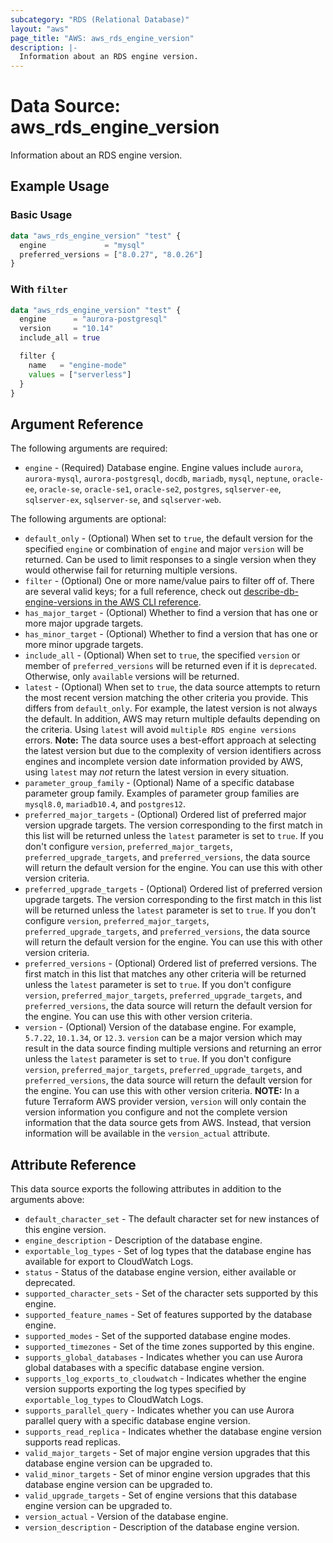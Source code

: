 ```yaml
---
subcategory: "RDS (Relational Database)"
layout: "aws"
page_title: "AWS: aws_rds_engine_version"
description: |-
  Information about an RDS engine version.
---
```


# Data Source: aws_rds_engine_version

Information about an RDS engine version.

## Example Usage

### Basic Usage

```terraform
data "aws_rds_engine_version" "test" {
  engine             = "mysql"
  preferred_versions = ["8.0.27", "8.0.26"]
}
```

### With `filter`

```terraform
data "aws_rds_engine_version" "test" {
  engine      = "aurora-postgresql"
  version     = "10.14"
  include_all = true

  filter {
    name   = "engine-mode"
    values = ["serverless"]
  }
}
```

## Argument Reference

The following arguments are required:

* `engine` - (Required) Database engine. Engine values include `aurora`, `aurora-mysql`, `aurora-postgresql`, `docdb`, `mariadb`, `mysql`, `neptune`, `oracle-ee`, `oracle-se`, `oracle-se1`, `oracle-se2`, `postgres`, `sqlserver-ee`, `sqlserver-ex`, `sqlserver-se`, and `sqlserver-web`.

The following arguments are optional:

* `default_only` - (Optional) When set to `true`, the default version for the specified `engine` or combination of `engine` and major `version` will be returned. Can be used to limit responses to a single version when they would otherwise fail for returning multiple versions.
* `filter` - (Optional) One or more name/value pairs to filter off of. There are several valid keys; for a full reference, check out [describe-db-engine-versions in the AWS CLI reference](https://awscli.amazonaws.com/v2/documentation/api/latest/reference/rds/describe-db-engine-versions.html).
* `has_major_target` - (Optional) Whether to find a version that has one or more major upgrade targets.
* `has_minor_target` - (Optional) Whether to find a version that has one or more minor upgrade targets.
* `include_all` - (Optional) When set to `true`, the specified `version` or member of `preferred_versions` will be returned even if it is `deprecated`. Otherwise, only `available` versions will be returned.
* `latest` - (Optional) When set to `true`, the data source attempts to return the most recent version matching the other criteria you provide. This differs from `default_only`. For example, the latest version is not always the default. In addition, AWS may return multiple defaults depending on the criteria. Using `latest` will avoid `multiple RDS engine versions` errors. **Note:** The data source uses a best-effort approach at selecting the latest version but due to the complexity of version identifiers across engines and incomplete version date information provided by AWS, using `latest` may _not_ return the latest version in every situation.
* `parameter_group_family` - (Optional) Name of a specific database parameter group family. Examples of parameter group families are `mysql8.0`, `mariadb10.4`, and `postgres12`.
* `preferred_major_targets` - (Optional) Ordered list of preferred major version upgrade targets. The version corresponding to the first match in this list will be returned unless the `latest` parameter is set to `true`. If you don't configure `version`, `preferred_major_targets`, `preferred_upgrade_targets`, and `preferred_versions`, the data source will return the default version for the engine. You can use this with other version criteria.
* `preferred_upgrade_targets` - (Optional) Ordered list of preferred version upgrade targets. The version corresponding to the first match in this list will be returned unless the `latest` parameter is set to `true`. If you don't configure `version`, `preferred_major_targets`, `preferred_upgrade_targets`, and `preferred_versions`, the data source will return the default version for the engine. You can use this with other version criteria.
* `preferred_versions` - (Optional) Ordered list of preferred versions. The first match in this list that matches any other criteria will be returned unless the `latest` parameter is set to `true`. If you don't configure `version`, `preferred_major_targets`, `preferred_upgrade_targets`, and `preferred_versions`, the data source will return the default version for the engine. You can use this with other version criteria.
* `version` - (Optional) Version of the database engine. For example, `5.7.22`, `10.1.34`, or `12.3`. `version` can be a major version which may result in the data source finding multiple versions and returning an error unless the `latest` parameter is set to `true`. If you don't configure `version`, `preferred_major_targets`, `preferred_upgrade_targets`, and `preferred_versions`, the data source will return the default version for the engine. You can use this with other version criteria. **NOTE:** In a future Terraform AWS provider version, `version` will only contain the version information you configure and not the complete version information that the data source gets from AWS. Instead, that version information will be available in the `version_actual` attribute.

## Attribute Reference

This data source exports the following attributes in addition to the arguments above:

* `default_character_set` - The default character set for new instances of this engine version.
* `engine_description` - Description of the database engine.
* `exportable_log_types` - Set of log types that the database engine has available for export to CloudWatch Logs.
* `status` - Status of the database engine version, either available or deprecated.
* `supported_character_sets` - Set of the character sets supported by this engine.
* `supported_feature_names` - Set of features supported by the database engine.
* `supported_modes` - Set of the supported database engine modes.
* `supported_timezones` - Set of the time zones supported by this engine.
* `supports_global_databases` - Indicates whether you can use Aurora global databases with a specific database engine version.
* `supports_log_exports_to_cloudwatch` - Indicates whether the engine version supports exporting the log types specified by `exportable_log_types` to CloudWatch Logs.
* `supports_parallel_query` - Indicates whether you can use Aurora parallel query with a specific database engine version.
* `supports_read_replica` - Indicates whether the database engine version supports read replicas.
* `valid_major_targets` - Set of major engine version upgrades that this database engine version can be upgraded to.
* `valid_minor_targets` - Set of minor engine version upgrades that this database engine version can be upgraded to.
* `valid_upgrade_targets` - Set of engine versions that this database engine version can be upgraded to.
* `version_actual` - Version of the database engine.
* `version_description` - Description of the database engine version.
